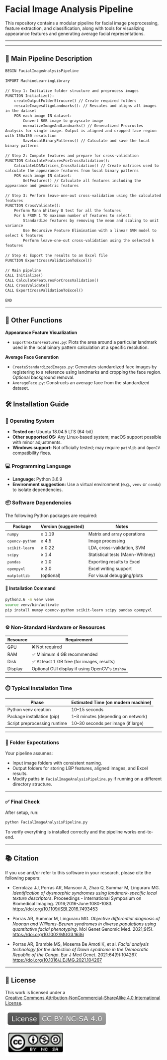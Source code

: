
# Facial Image Analysis Pipeline

This repository contains a modular pipeline for facial image preprocessing, feature extraction, and classification, along with tools for visualizing appearance features and generating average facial representations.

---


---

## 🧩 Main Pipeline Description

```plaintext
BEGIN FacialImageAnalysisPipeline

IMPORT MachineLearningLibrary

// Step 1: Initialize folder structure and preprocess images
FUNCTION Initialize():
    createOutputFolderStrucure() // Create required folders
    rescaleImagesAlignLandmarks(): // Rescales and aligns all images in the dataset
    FOR each image IN dataset:
        Convert RGB image to grayscale image
        normalizeImageAndLandmarks() // Generalized Procrustes Analysis for single image. Output is aligned and cropped face region with 150x150 resolution
        SaveLocalBinaryPatterns() // Calculate and save the local binary patterns

// Step 2: Compute features and prepare for cross-validation
FUNCTION CalculateFeaturesForCrossValidation():
    CalculateLDAMatrices_CrossValidation() // Create matrices used to calculate the appearance features from local binary patterns 
    FOR each image IN dataset:
        GetFeatures() // Calculate all features including the appearance and geometric features

// Step 3: Perform leave-one-out cross-validation using the calculated features
FUNCTION CrossValidate():
    Perform Mann Whitney U test for all the features
    For k FROM 1 TO maximum number of features to select:
        Standardize features by removing the mean and scaling to unit variance
        Use Recursive Feature Elimination with a linear SVM model to select k features
        Perform leave-one-out cross-validation using the selected k features

// Step 4: Export the results to an Excel file
FUNCTION ExportCrossValidationToExcel()

// Main pipeline
CALL Initialize()
CALL CalculateFeaturesForCrossValidation()
CALL CrossValidate()
CALL ExportCrossValidationToExcel()

END
```

---

## 🧪 Other Functions

**Appearance Feature Visualization**  
- `ExportTextureFeatures.py`: Plots the area around a particular landmark used in the local binary pattern calculation at a specific resolution.

**Average Face Generation**  
- `CreateStandardizedImages.py`: Generates standardized face images by registering to a reference using landmarks and cropping the face region. Optional background removal.  
- `AverageFace.py`: Constructs an average face from the standardized dataset.

## 🛠️ Installation Guide

### 📌 Operating System
- **Tested on:** Ubuntu 18.04.5 LTS (64-bit)
- **Other supported OS:** Any Linux-based system; macOS support possible with minor adjustments.
- **Windows support:** Not officially tested; may require `pathlib` and `OpenCV` compatibility fixes.

### 💻 Programming Language
- **Language:** Python 3.6.9
- **Environment suggestion:** Use a virtual environment (e.g., `venv` or `conda`) to isolate dependencies.

### 📦 Software Dependencies

The following Python packages are required:

| Package            | Version (suggested) | Notes                            |
|--------------------|---------------------|----------------------------------|
| `numpy`            | ≥ 1.19              | Matrix and array operations      |
| `opencv-python`    | ≥ 4.5               | Image processing                 |
| `scikit-learn`     | ≥ 0.22              | LDA, cross-validation, SVM       |
| `scipy`            | ≥ 1.4               | Statistical tests (Mann-Whitney) |
| `pandas`           | ≥ 1.0               | Exporting results to Excel       |
| `openpyxl`         | ≥ 3.0               | Excel writing support            |
| `matplotlib`       | (optional)          | For visual debugging/plots       |

#### 🧩 Installation Command

```bash
python3.6 -m venv venv
source venv/bin/activate
pip install numpy opencv-python scikit-learn scipy pandas openpyxl
```

---

### ⚙️ Non-Standard Hardware or Resources

| Resource          | Requirement                             |
|-------------------|------------------------------------------|
| GPU               | ❌ Not required                          |
| RAM               | ✅ Minimum 4 GB recommended              |
| Disk              | ✅ At least 1 GB free (for images, results) |
| Display           | Optional GUI display if using OpenCV's `imshow` |

---

### ⏱️ Typical Installation Time

| Phase                          | Estimated Time (on modern machine) |
|-------------------------------|------------------------------------|
| Python venv creation          | 10–15 seconds                      |
| Package installation (pip)    | 1–3 minutes (depending on network) |
| Script preprocessing runtime  | 10–30 seconds per image (if large) |

---

### 📁 Folder Expectations

Your pipeline assumes:
- Input image folders with consistent naming.
- Output folders for storing LBP features, aligned images, and Excel results.
- Modify paths in `FacialImageAnalysisPipeline.py` if running on a different directory structure.

---

### ✅ Final Check

After setup, run:

```bash
python FacialImageAnalysisPipeline.py
```

To verify everything is installed correctly and the pipeline works end-to-end.

---

## 📚 Citation

If you use and/or refer to this software in your research, please cite the following papers:

- Cerrolaza JJ, Porras AR, Mansoor A, Zhao Q, Summar M, Linguraru MG. *Identification of dysmorphic syndromes using landmark-specific local texture descriptors*. Proceedings - International Symposium on Biomedical Imaging. 2016;2016-June:1080-1083. https://doi.org/10.1109/ISBI.2016.7493453

- Porras AR, Summar M, Linguraru MG. *Objective differential diagnosis of Noonan and Williams-Beuren syndromes in diverse populations using quantitative facial phenotyping*. Mol Genet Genomic Med. 2021;9(5). https://doi.org/10.1002/MGG3.1636

- Porras AR, Bramble MS, Mosema Be Amoti K, et al. *Facial analysis technology for the detection of Down syndrome in the Democratic Republic of the Congo*. Eur J Med Genet. 2021;64(9):104267. https://doi.org/10.1016/J.EJMG.2021.104267

---

## 🪪 License

This work is licensed under a  
[Creative Commons Attribution-NonCommercial-ShareAlike 4.0 International License](https://creativecommons.org/licenses/by-nc-sa/4.0/).

![License Badge](license-banner.png)  
![CC BY-NC-SA](cc-by-nc-sa-badge.png)
